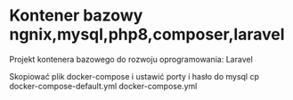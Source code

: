 # Kontener bazowy ngnix,mysql,php8,composer,laravel

Projekt kontenera bazowego do rozwoju oprogramowania: Laravel

Skopiować plik docker-compose i ustawić porty i hasło do mysql
cp docker-compose-default.yml docker-compose.yml



